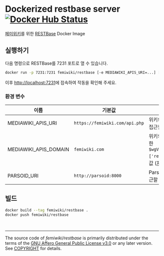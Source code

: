 Dockerized restbase server [![Docker Hub Status]][Docker Hub Link]
========

[페미위키]를 위한 [RESTBase] Docker Image

## 실행하기

다음 명령으로 RESTBase를 7231 포트로 열 수 있습니다.

```sh
docker run -p 7231:7231 femiwiki/restbase [-e MEDIAWIKI_APIS_URI=...] [-e MEDIAWIKI_APIS_DOMAIN=...] [-e PARSOID_URI=...]
```

이후 [http://localhost:7231](http://localhost:7231)에 접속하여 작동을 확인해 주세요.

### 환경 변수

| 이름 | 기본값 | 설명 |
--|--|--
MEDIAWIKI_APIS_URI | `https://femiwiki.com/api.php` | 위키의 API path. Container 안에서 접근할 수 있는 것이어야 합니다.
MEDIAWIKI_APIS_DOMAIN | `femiwiki.com` | 위키의 [LocalSettings.php](https://www.mediawiki.org/wiki/Manual:LocalSettings.php)에서 정의한 `$wgVirtualRestConfig['modules']['restbase']['domain']`과 동일한 값 ([자세한 설명](https://www.mediawiki.org/wiki/RESTBase/Installation#Configuration))
PARSOID_URI | `http://parsoid:8000` | Parsoid의 URI. Container 안에서 접근할 수 있는 것이어야 합니다.

## 빌드

```sh
docker build --tag femiwiki/restbase .
docker push femiwiki/restbase
```

&nbsp;

--------

The source code of *femiwiki/restbase* is primarily distributed under the terms
of the [GNU Affero General Public License v3.0] or any later version. See
[COPYRIGHT] for details.

[Docker Hub Status]: https://badgen.net/docker/pulls/femiwiki/restbase/?icon=docker&label=pulls
[Docker Hub Link]: https://hub.docker.com/r/femiwiki/restbase/
[페미위키]: https://femiwiki.com
[RESTBase]: https://www.mediawiki.org/wiki/RESTBase
[GNU Affero General Public License v3.0]: LICENSE
[COPYRIGHT]: COPYRIGHT

